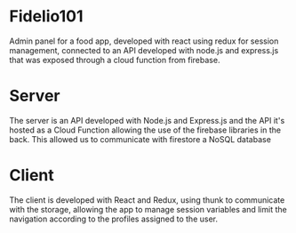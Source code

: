 # Fidelio101
Admin panel for a food app, developed with react using redux for session management, connected to an API developed with node.js and express.js that was exposed through a cloud function from firebase. 

# Server
The server is an API developed with Node.js and Express.js and the API it's hosted as a Cloud Function allowing the use of the firebase libraries in the back. This allowed us to communicate with firestore a NoSQL database 

# Client 

The client is developed with React and Redux, using thunk to communicate with the storage, allowing the app to manage session variables and 
limit the navigation according to the profiles assigned to the user. 

